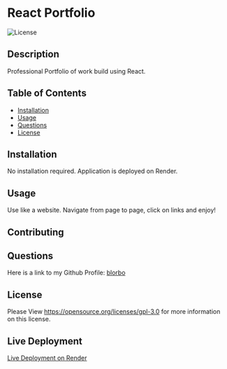 # React Portfolio
![License](https://img.shields.io/badge/License-GPLv3-blue.svg)

## Description

Professional Portfolio of work build using React.

## Table of Contents

- [Installation](#installation)
- [Usage](#usage)
- [Questions](#questions)
- [License](#license)

## Installation<a id="installation"></a>

No installation required. Application is deployed on Render.

## Usage<a id="usage"></a>

Use like a website. Navigate from page to page, click on links and enjoy!

## Contributing <a id="contributions"></a>

## Questions<a id="questions"></a>

Here is a link to my Github Profile: <a href="https://github.com/sketchyTK">blorbo</a>


## License
Please View https://opensource.org/licenses/gpl-3.0 for more information on this license.

## Live Deployment

<a href="https://www.loom.com/share/fb884c7221a449c9a0d3dcc46191db35?sid=f3ebd2e8-d371-47da-8e0a-3f0e00c056a8">Live Deployment on Render</a>
